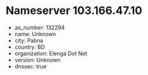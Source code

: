 # Nameserver 103.166.47.10

* as_number: 132294
* name: Unknown
* city: Pabna
* country: BD
* organization: Elenga Dot Net
* version: Unknown
* dnssec: true
